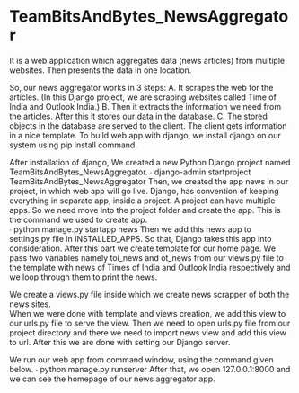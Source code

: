 # TeamBitsAndBytes_NewsAggregator
It is a web application which aggregates data (news articles) from multiple websites. Then presents the data in one location.

So, our news aggregator works in 3 steps: 
A. It scrapes the web for the articles. (In this Django project, we are scraping websites called  Time of India and Outlook India.) 
B. Then it extracts the information we need from the articles. After this it stores our data in  the database. 
C. The stored objects in the database are served to the client. The client gets information in a  nice template.
To build web app with django, we install django on our system using pip install  command. 

After installation of django, We created a new Python Django project named  TeamBitsAndBytes_NewsAggregator. 
∙ django-admin startproject TeamBitsAndBytes_NewsAggregator 
Then, we created the app news in our project, in which web app will go live.  Django, has convention of keeping everything in separate app, inside a project. A  project can have multiple apps. So we need move into the project folder and create  the app. This is the command we used to create app.  
∙ python manage.py startapp news 
Then we add this news app to settings.py file in INSTALLED_APPS. So that, Django  takes this app into consideration. 
After this part we create template for our home page. 
We pass two variables namely toi_news and ot_news from our views.py file to the template with news of Times of India and Outlook India respectively and we  loop through them to print the news.  

We create a views.py file inside which we create news scrapper of both the news sites.  
When we were done with template and views creation, we add this view to our urls.py  file to serve the view. 
Then we need to open urls.py file from our project directory and there we need to import  news view and add this view to url. 
After this we are done with setting our Django server.

We run our web app from command window, using the command given below. ∙ python manage.py runserver 
After that, we open 127.0.0.1:8000 and we can see the homepage of our news aggregator  app. 


